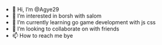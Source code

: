 - 👋 Hi, I’m @Agye29
- 👀 I’m interested in borsh with salom
- 🌱 I’m currently learning go game development with js css
- 💞️ I’m looking to collaborate on with friends
- 📫 How to reach me bye

<!---
Agye29/Agye29 is a ✨ special ✨ repository because its `README.md` (this file) appears on your GitHub profile.
You can click the Preview link to take a look at your changes.
--->
